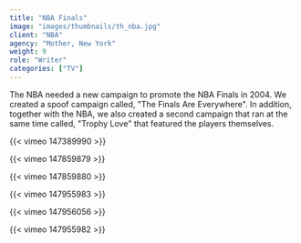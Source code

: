 ```yaml
---
title: "NBA Finals"
image: "images/thumbnails/th_nba.jpg"
client: "NBA"
agency: "Mother, New York"
weight: 9
role: "Writer"
categories: ["TV"]
---
```


The NBA needed a new campaign to promote the NBA Finals in 2004. We created a spoof campaign called, "The Finals Are Everywhere". In addition, together with the NBA, we also created a second campaign that ran at the same time called, "Trophy Love" that featured the players themselves.  

{{< vimeo 147389990 >}}

{{< vimeo 147859879 >}}

{{< vimeo 147859880 >}}

{{< vimeo 147955983 >}}

{{< vimeo 147956056 >}}

{{< vimeo 147955982 >}}
